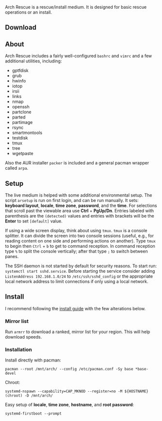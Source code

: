 Arch Rescue is a rescue/install medium.  It is designed for basic rescue operations or an install.

## Download



## About

Arch Rescue includes a fairly well-configured `bashrc` and `vimrc` and a few additional utilities, including:

* gptfdisk
* grub
* hwinfo
* iotop
* irsii
* links
* nmap
* openssh
* partclone
* parted
* partimage
* rsync
* smartmontools
* testdisk
* tmux
* tree
* wgetpaste

Also the AUR installer `packer` is included and a general pacman wrapper called `arpa`.

## Setup

The live medium is helped with some additional environmental setup.  The script `arsetup` is run on first login, and can be run manually.  It sets: **keyboard layout**, **locale**, **time zone**, **password**, and the **time**.  For selections that scroll past the viewable area use **Ctrl** + **PgUp/Dn**.  Entries labeled with parenthesis are the `(detected)` values and entries with brackets will be the **Enter** to set `[default]` value.

If using a wide screen display, think about using `tmux`.  `tmux` is a console splitter.  It can divide the screen into two console sessions (useful, e.g., for reading content on one side and performing actions on another).  Type `tmux` to begin then `Ctrl` + `b` to get to command reception.  In command reception type `%` to split the console vertically; after that type `;` to switch between panes.

The SSH daemon is not started by default for security reasons.  To start run: `systemctl start sshd.service`.  Before starting the service consider adding `ListenAddress 192.168.1.0/24` to `/etc/ssh/sshd_config` or the appropriate local network address to limit connections if only using a local network.

## Install

I recommend following the [install guide](https://wiki.archlinux.org/index.php/Installation_guide) with the few alterations below.

### Mirror list

Run `armrr` to download a ranked, mirror list for your region.  This will help download speeds.

### Installation

Install directly with pacman:

    pacman --root /mnt/arch/ --config /etc/pacman.conf -Sy base *base-devel

Chroot:

    systemd-nspawn --capability=CAP_MKNOD --register=no -M ${HOSTNAME}(chroot) -D /mnt/arch/

Easy setup of **locale**, **time zone**, **hostname**, and **root password**:

    systemd-firstboot --prompt
